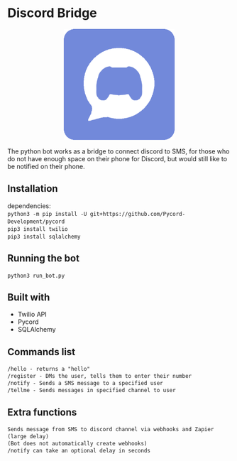 # Discord Bridge

<p align="center">
<img src="/logo.png" alt="the logo" width=250>
</p>
The python bot works as a bridge to connect discord to SMS, for those who do not have enough space on their phone for Discord, but would still like to be notified on their phone.

## Installation

dependencies:<br>
`python3 -m pip install -U git+https://github.com/Pycord-Development/pycord`<br>
`pip3 install twilio`<br>
`pip3 install sqlalchemy`<br>

## Running the bot
```
python3 run_bot.py
```

## Built with
- Twilio API
- Pycord
- SQLAlchemy

## Commands list
```
/hello - returns a "hello"
/register - DMs the user, tells them to enter their number
/notify - Sends a SMS message to a specified user
/tellme - Sends messages in specified channel to user
```

## Extra functions
```
Sends message from SMS to discord channel via webhooks and Zapier (large delay)
(Bot does not automatically create webhooks)
/notify can take an optional delay in seconds
```
